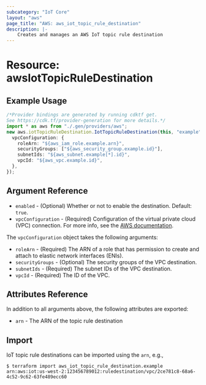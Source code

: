 ```yaml
---
subcategory: "IoT Core"
layout: "aws"
page_title: "AWS: aws_iot_topic_rule_destination"
description: |-
    Creates and manages an AWS IoT topic rule destination
---
```


# Resource: awsIotTopicRuleDestination

## Example Usage

```typescript
/*Provider bindings are generated by running cdktf get.
See https://cdk.tf/provider-generation for more details.*/
import * as aws from "./.gen/providers/aws";
new aws.iotTopicRuleDestination.IotTopicRuleDestination(this, "example", {
  vpcConfiguration: {
    roleArn: "${aws_iam_role.example.arn}",
    securityGroups: ["${aws_security_group.example.id}"],
    subnetIds: "${aws_subnet.example[*].id}",
    vpcId: "${aws_vpc.example.id}",
  },
});

```

## Argument Reference

* `enabled` - (Optional) Whether or not to enable the destination. Default: `true`.
* `vpcConfiguration` - (Required) Configuration of the virtual private cloud (VPC) connection. For more info, see the [AWS documentation](https://docs.aws.amazon.com/iot/latest/developerguide/vpc-rule-action.html).

The `vpcConfiguration` object takes the following arguments:

* `roleArn` - (Required) The ARN of a role that has permission to create and attach to elastic network interfaces (ENIs).
* `securityGroups` - (Optional) The security groups of the VPC destination.
* `subnetIds` - (Required) The subnet IDs of the VPC destination.
* `vpcId` - (Required) The ID of the VPC.

## Attributes Reference

In addition to all arguments above, the following attributes are exported:

* `arn` - The ARN of the topic rule destination

## Import

IoT topic rule destinations can be imported using the `arn`, e.g.,

```console
$ terraform import aws_iot_topic_rule_destination.example arn:aws:iot:us-west-2:123456789012:ruledestination/vpc/2ce781c8-68a6-4c52-9c62-63fe489ecc60
```

